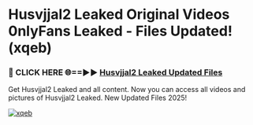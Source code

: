 # Husvjjal2 Leaked Original Videos 0nlyFans Leaked - Files Updated! (xqeb)

<h3>🔴 CLICK HERE 🌐==►► <a href="https://tinyurl.com/ehrbuxhb" rel="nofollow">Husvjjal2 Leaked Updated Files</a></h3>

Get Husvjjal2 Leaked and all content. Now you can access all videos and pictures of Husvjjal2 Leaked. New Updated Files 2025!

[![xqeb](https://i.imgur.com/lVYEuWS.gif)](https://tinyurl.com/ehrbuxhb)

